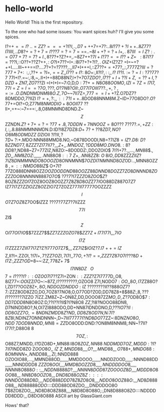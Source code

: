 # hello-world
Hello World! This is the first repository.

To the one who had some issues: You want spices huh? I'll give you some spices.


I?=+$==I?~..=ZZ?===+?I?I,.,D7++$+7=+7?:..8$I?7?+?I++..8Z77?I7IIII,..D8?+=?+7=I??
?7=?=7==$=..~8$I++?=?+I+,.~87III~=I~Z?:.=O77+7?=7?+I.,8$?7?+?Z?+=,.~8Z7++?7$I+I?
7?==I??+Z=~~:87I?7=??$?I,::O??+??Z?++$,:~O$?I+7??=I=.:8I7?+?+?I?$,.~O$I$Z+$IZ?Z?
=I=~+?++I.....III~++==I?....7?+?=?7???,.,,II7+I+++I,::Z7$??+=+77?,,:,$7777Z?II$I
=?777+7+:~~:,:,??+=?I=,==~Z,,I7??+I?:~8O+:,$II?I?$,:~:,,I?~I??I.:=?=I:?7?77?$$7$
77I+I?.=~:,:8,~,.II+I+=88D88N7,I+?+7O$7ZDO?,I7??+I+??I+Z,=??+I,?DZD+ZN7,ZO7??$ZI
=I+I+I=~7:O,D,O$:7?+=N8O88OOMO,IZI=7Z=I7$I$7,77I=Z=I==?7O,???,O?7N8?OII:,O77I7OI
II7??.,+,~?~,=:=~.O.DNDNMDNM88O.Z,7O$~~7II7Z=,$777==I++$?Z.O7DZ7?8DMDD$O,$7?IIZI
I?$=+,?:,,::7?I++.$.8DOD88NNM8M.Z~ID+77O8DO?$.O?$77+=OI?=O,Z77M8$NMODIO+8OOII7$7
??II+,=+~:~7===:,.8,O8MNMND8DND.Z~$$Z$$ZZNDN$.Z?+7+=?=?77+.8,7DDDN+7NNOOZ=8O??$?
7??7?.=$,+ZZ:I,:,.8.88NM$MNNMDN.D:ID?I8Z7DZ8:$D+~7?+??8ZD7,NO?O8M8ODMDZZ~D$ZIOII
$?I?II,?7D+~?:$+.MDO:NNN88MMD8.NO,~O878DOODI,N8=?7$IZ8=IZ?.D8:~D?8ZZND77,8ZZZ7ZI
7$7II7?,,,$Z+,,.MNDOZ,?DDD8MO.DNO8.:8?DD8$?,ND88~Z7=77ZIZ,N8ZO:~8DODDZ:,DDOZOIO$
7I?I+7?$.,,...,MN88$$$.,ZO,,.NM8ZOZ:,,,,,,.NN88O8::7~Z+,.NN8ZZ8:~O~8IO,DD8$ZZZ$Z
IIZ$?7I$Z8DNMMNNDO8OOOZD8ONNMNN$$$7OZDI7NMNND8OZ$OD:..,MNN8OZ$Z8~,=~::NMDO88IZ$$
O+7I?77ZO888DNN8OZZ$OOZOODDND88OO$$ZZ88DNND8DOZZ7ZO8DNNND8ZOZZZOO8NNNNN8887O7O$$
?7?7?I7Z$ZZ$O$8ZOO$$$Z?8$O$Z8ZZZOI$7ZOZ8OOZ8OOZ$Z7Z8Z8D8OZ$Z$77I$OO88DZ887O$7Z7$
IZ7$7I7Z7Z$$ZIOZZ8O$ZZIO7Z7ZOZZ77$7II77$777OOZZ$Z$Z$$I$$$O$$7$$Z7OZ$8Z7OO$$IZ$ZZ
???7?77$Z7?7$IIZZZ$$77I$$ZI$$$Z$$O$I77OI7IO$$$$7$ZZ$Z7$$$$ZZ$7$ZZZOZO$$78$$$ZZ7Z
+I77I7$7I,,,7$IO$$$I7Z$$$I7Z$ZZZ7$Z$I$II77$I7$Z?$Z$?$I$77$7$O7$Z7$$,,,Z$Z7IZ$$IO
I$Z$?$7.$I7++=IZ$$$$$Z,II?I=.ZZ$O$I$,?I7I+,7?ZZ7OZI,7I7I,,77$$O$$,+?I?==,ZZZ7Z87
O7$$I???8D+I7Z:,$$ZZZ?OD$+8~~:Z$Z$$,7$$78Z+~$7$$$I7IN8DZ~~~O$$$7=I????I?::O$Z$OO
7$I7??Z7I=ZON$::ZZZ$?Z7I7777D,,O8$,8$$I$Z77=:$OO$IZZ$I$7O~:~87Z,I?????????,OZOO8
Z7I$,$NODO7$:OO,,8O,I7Z$Z88O?I,ZD$?7?$OOZ8Z$+,8O,NDDOZDNDDO:IZ~????????II??888OZ
7?7$.:ZZZ8OD8ZZO,DO,7OZ$8?7NO$8,O,O77OD$?$ZOD,DD78Z8+8$$88Z:,8,???I???????7I$ZZO
7IZZ.ZM8Z~Z~ON8Z,DD,DOOO87ZZ$MO,D,Z?7$OD8O$$7:DD7DDD8$N8O8OZ:D,??I??I?II$?I?N8O8
$ZZ$,?I8?NOOO88$DN8,D7$NINDD8O?,N,OI7ZI888ODO,DD+NN87IDNDDNO,D,?$??I$$O7?II:DD8O
ZZ7O,=8NDNZMDD8Z?ND,~DD8Z8OD7N$,N:$7I?$$8Z8$I,NDINZ7ONNDNNN~,D~7I$II77777I?ND8DO
77$ZZ~:8DNZ$NO8O,NDD~7DOD8NNDD,MN8=ZZ$DO8ODD:DND:?ON8M8NNM8,:NN~?7II?I77I?,D88O8
8$$7OZ,:$$O88Z7,MNDD,:I?DZO8D+,MN88:I$8O8ZOZ,NN88~NDDMDD7OZ,MDDD:?I?7II7$INDD8ZO
Z$OOO8O,,~IZ~Z,MNDD88,,,,O?,,,MND88,,,O788+,MNDO88:8OMNNN+,NNDD88,,,ZI$,:NNDD888
OZOOIO88,...,,MMND88OD,,,,,,,MMDDOOO,,,,,,,NNDDZOOD,,,,,,:NNND88DD,,,,,,NNNDDDD8
$ZZZO8OOI,,,,MMD8DOZZD8,,,,,NNDDDDOO8,,,,,NNNN8O888O::,,,NDDN8888D?,,,,NNNN8DOD8
7ZOOOOZ8D,,,,MDDD8O8OO88,,,~NN8D8OOZO8,,,DND8D88OZ8Z::::NNNDOD88D8D,,,,NDD888DDD
78Z8ZO8O8,,,,NDDO8OOZ88O:,,,ND8D888O88,,,ND88888ODO$::::DDD88OD8ZDO,,,,DNDODOO8O
7$8ZO8ZOO,,,,ND8D8O8Z888,,,,N8D8D8O88O,:,DN8D888O8ZO::::NDDDDDD8DDD:,,:D8DO8O888
ASCII art by GlassGiant.com

Hows' that?
